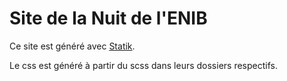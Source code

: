 # Site de la Nuit de l'ENIB

Ce site est généré avec [Statik](https://getstatik.com/).

Le css est généré à partir du scss dans leurs dossiers respectifs.
